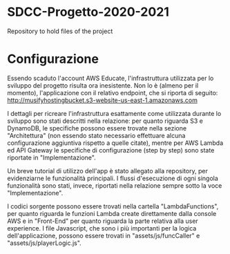 # SDCC-Progetto-2020-2021
 Repository to hold files of the project
 
# Configurazione
Essendo scaduto l'account AWS Educate, l'infrastruttura utilizzata per lo sviluppo del progetto risulta ora inesistente. Non lo è (almeno per il momento), l'applicazione con il relativo endpoint, che si riporta di seguito: http://musifyhostingbucket.s3-website-us-east-1.amazonaws.com

I dettagli per ricreare l'infrastruttura esattamente come utilizzata durante lo sviluppo sono stati descritti nella relazione: per quanto riguarda S3 e DynamoDB, le specifiche possono essere trovate nella sezione "Architettura" (non essendo stato necessario effettuare alcuna configurazione aggiuntiva rispetto a quelle citate), mentre per AWS Lambda ed API Gateway le specifiche di configurazione (step by step) sono state riportate in "Implementazione".

Un breve tutorial di utilizzo dell'app è stato allegato alla repository, per evidenziarne le funzionalità principali. I flussi d'esecuzione di ogni singola funzionalità sono stati, invece, riportati nella relazione sempre sotto la voce "Implementazione".

I codici sorgente possono essere trovati nella cartella "LambdaFunctions", per quanto riguarda le funzioni Lambda create direttamente dalla console AWS e in "Front-End" per quanto riguarda la parte relativa alla user experience. I file Javascript, che sono i più importanti per la logica dell'applicazione, possono essere trovati in "assets/js/funcCaller" e "assets/js/playerLogic.js".
